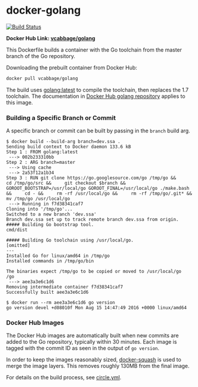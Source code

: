 # **docker-golang**

[![Build Status](https://circleci.com/gh/vcabbage/docker-golang.svg?style=shield)](https://circleci.com/gh/vcabbage/docker-golang)

**Docker Hub Link: [vcabbage/golang](https://hub.docker.com/r/vcabbage/golang/)**

This Dockerfile builds a container with the Go toolchain from the master branch of the Go repository.

Downloading the prebuilt container from Docker Hub:

``` bash
docker pull vcabbage/golang
```

The build uses [golang:latest](https://hub.docker.com/_/golang/) to compile the toolchain, then replaces the 1.7 toolchain. The documentation in [Docker Hub golang repository](https://hub.docker.com/_/golang/) applies to this image.

### Building a Specific Branch or Commit

A specific branch or commit can be built by passing in the `branch` build arg.

```
$ docker build --build-arg branch=dev.ssa .
Sending build context to Docker daemon 133.6 kB
Step 1 : FROM golang:latest
 ---> 002b233310bb
Step 2 : ARG branch=master
 ---> Using cache
 ---> 2a53f12a1b34
Step 3 : RUN git clone https://go.googlesource.com/go /tmp/go &&     cd /tmp/go/src &&     git checkout $branch &&     GOROOT_BOOTSTRAP=/usr/local/go GOROOT_FINAL=/usr/local/go ./make.bash &&     cd - &&     rm -rf /usr/local/go &&     rm -rf /tmp/go/.git* &&     mv /tmp/go /usr/local/go
 ---> Running in f7d38341caf7
Cloning into '/tmp/go'...
Switched to a new branch 'dev.ssa'
Branch dev.ssa set up to track remote branch dev.ssa from origin.
##### Building Go bootstrap tool.
cmd/dist

##### Building Go toolchain using /usr/local/go.
[omitted]
---
Installed Go for linux/amd64 in /tmp/go
Installed commands in /tmp/go/bin

The binaries expect /tmp/go to be copied or moved to /usr/local/go
/go
 ---> aee3a3e6c1d6
Removing intermediate container f7d38341caf7
Successfully built aee3a3e6c1d6
```

```
$ docker run --rm aee3a3e6c1d6 go version
go version devel +d08010f Mon Aug 15 14:47:49 2016 +0000 linux/amd64
```

### Docker Hub Images

The Docker Hub images are automatically built when new commits are added to the Go repository, typically within 30 minutes.
Each image is tagged with the commit ID as seen in the output of `go version`.

In order to keep the images reasonably sized, [docker-squash](https://github.com/goldmann/docker-squash) is used to merge the image layers. This removes roughly 130MB from the final image.

For details on the build process, see [circle.yml](https://github.com/vcabbage/docker-golang/blob/master/circle.yml).